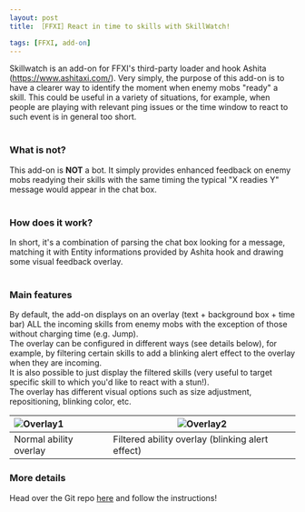 ```yaml
---
layout: post
title: ［FFXI］React in time to skills with SkillWatch!

tags: [FFXI, add-on]
---
```


Skillwatch is an add-on for FFXI's third-party loader and hook Ashita (https://www.ashitaxi.com/).
Very simply, the purpose of this add-on is to have a clearer way to identify the moment when enemy mobs "ready" a skill.
This could be useful in a variety of situations, for example, when people are playing with relevant ping issues or the time window to react to such event is in general too short.
<br></br>
### What is not?
This add-on is <b>NOT</b> a bot. It simply provides enhanced feedback on enemy mobs readying their skills with the same timing the typical "X readies Y" message would appear in the chat box.
<br></br>
### How does it work?
In short, it's a combination of parsing the chat box looking for a message, matching it with Entity informations provided by Ashita hook and drawing some visual feedback overlay.
<br></br>
### Main features
By default, the add-on displays on an overlay (text +  background box + time bar) ALL the incoming skills from enemy mobs with the exception of those without charging time (e.g. Jump).\
The overlay can be configured in different ways (see details below), for example, by filtering certain skills to add a blinking alert effect to the overlay when they are incoming.\
It is also possible to just display the filtered skills (very useful to target specific skill to which you'd like to react with a stun!).\
The overlay has different visual options such as size adjustment, repositioning, blinking color, etc.

![Overlay1](./../img/overlay1fixed.gif)  | ![Overlay2](https://github.com/ariel-logos/ElfyLab/blob/master/img/overlay2.gif)
:------------------|------------------
Normal ability overlay | Filtered ability overlay (blinking alert effect)

### More details
Head over the Git repo <a href="https://github.com/ariel-logos/SkillWatch/" target="_blank">here</a> and follow the instructions!

